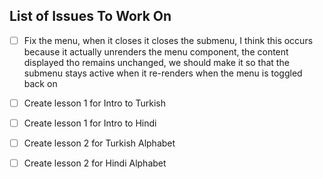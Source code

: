 ## List of Issues To Work On


- [ ] Fix the menu, when it closes it closes the submenu, I think this occurs because it actually unrenders the menu component, the content displayed tho remains unchanged, we should make it so that the submenu stays active when it re-renders when the menu is toggled back on

- [ ] Create lesson 1 for Intro to Turkish

- [ ] Create lesson 1 for Intro to Hindi

- [ ] Create lesson 2 for Turkish Alphabet

- [ ] Create lesson 2 for Hindi Alphabet
